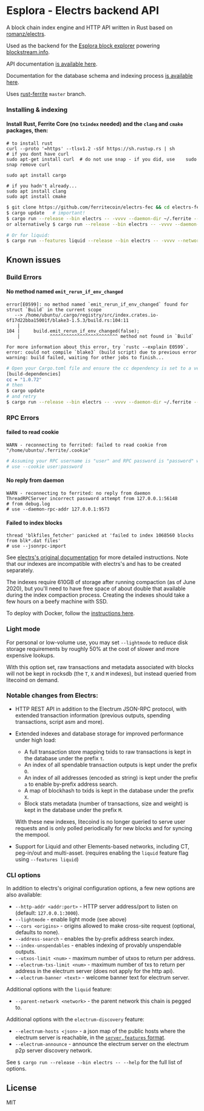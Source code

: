 # Esplora - Electrs backend API

A block chain index engine and HTTP API written in Rust based on [romanz/electrs](https://github.com/romanz/electrs).

Used as the backend for the [Esplora block explorer](https://github.com/Blockstream/esplora) powering [blockstream.info](https://blockstream.info/).

API documentation [is available here](https://github.com/blockstream/esplora/blob/master/API.md).

Documentation for the database schema and indexing process [is available here](doc/schema.md).

Uses [rust-ferrite](https://github.com/ferritecoin/rust-ferrite) `master` branch.

### Installing & indexing

#### Install Rust, Ferrite Core (no `txindex` needed) and the `clang` and `cmake` packages, then:
```
# to install rust
curl --proto '=https' --tlsv1.2 -sSf https://sh.rustup.rs | sh
# if you dont have curl
sudo apt-get install curl  # do not use snap - if you did, use    sudo snap remove curl 

sudo apt install cargo

# if you hadn't already...
sudo apt install clang
sudo apt install cmake
```

```bash
$ git clone https://github.com/ferritecoin/electrs-fec && cd electrs-fec
$ cargo update   # important!
$ cargo run --release --bin electrs -- -vvvv --daemon-dir ~/.ferrite --cookie user:password --daemon-rpc-addr 127.0.0.1:9573 --jsonrpc-import
or alternatively $ cargo run --release --bin electrs -- -vvvv --daemon-dir ~/.ferrite

# Or for liquid:
$ cargo run --features liquid --release --bin electrs -- -vvvv --network liquid --daemon-dir ~/.liquid
```

## Known issues
### Build Errors
#### No method named `emit_rerun_if_env_changed`
```
error[E0599]: no method named `emit_rerun_if_env_changed` found for struct `Build` in the current scope
   --> /home/ubuntu/.cargo/registry/src/index.crates.io-6f17d22bba15001f/blake3-1.5.3/build.rs:104:11
    |
104 |     build.emit_rerun_if_env_changed(false);
    |           ^^^^^^^^^^^^^^^^^^^^^^^^^ method not found in `Build`

For more information about this error, try `rustc --explain E0599`.
error: could not compile `blake3` (build script) due to previous error
warning: build failed, waiting for other jobs to finish...
```
```bash
# Open your Cargo.toml file and ensure the cc dependency is set to a version that includes the emit_rerun_if_env_changed method:
[build-dependencies]
cc = "1.0.72"
# then
$ cargo update
# and retry
$ cargo run --release --bin electrs -- -vvvv --daemon-dir ~/.ferrite --cookie user:password --daemon-rpc-addr 127.0.0.1:9573 --jsonrpc-import
```
### RPC Errors
#### failed to read cookie
```
WARN - reconnecting to ferrited: failed to read cookie from "/home/ubuntu/.ferrite/.cookie"
```
```bash
# Assuming your RPC username is "user" and RPC password is "password" without the two enclosing double quotation marks.
# use --cookie user:password
```
#### No reply from daemon
```
WARN - reconnecting to ferrited: no reply from daemon
ThreadRPCServer incorrect password attempt from 127.0.0.1:56148
# from debug.log
# use --daemon-rpc-addr 127.0.0.1:9573
```
#### Failed to index blocks
```
thread 'blkfiles_fetcher' panicked at 'failed to index 1068560 blocks from blk*.dat files'
# use --jsonrpc-import
```

See [electrs's original documentation](https://github.com/romanz/electrs/blob/master/doc/usage.md) for more detailed instructions.
Note that our indexes are incompatible with electrs's and has to be created separately.

The indexes require 610GB of storage after running compaction (as of June 2020), but you'll need to have
free space of about double that available during the index compaction process.
Creating the indexes should take a few hours on a beefy machine with SSD.

To deploy with Docker, follow the [instructions here](https://github.com/Blockstream/esplora#how-to-build-the-docker-image).

### Light mode

For personal or low-volume use, you may set `--lightmode` to reduce disk storage requirements
by roughly 50% at the cost of slower and more expensive lookups.

With this option set, raw transactions and metadata associated with blocks will not be kept in rocksdb
(the `T`, `X` and `M` indexes),
but instead queried from litecoind on demand.

### Notable changes from Electrs:

- HTTP REST API in addition to the Electrum JSON-RPC protocol, with extended transaction information
  (previous outputs, spending transactions, script asm and more).

- Extended indexes and database storage for improved performance under high load:

  - A full transaction store mapping txids to raw transactions is kept in the database under the prefix `t`.
  - An index of all spendable transaction outputs is kept under the prefix `O`.
  - An index of all addresses (encoded as string) is kept under the prefix `a` to enable by-prefix address search.
  - A map of blockhash to txids is kept in the database under the prefix `X`.
  - Block stats metadata (number of transactions, size and weight) is kept in the database under the prefix `M`.

  With these new indexes, litecoind is no longer queried to serve user requests and is only polled
  periodically for new blocks and for syncing the mempool.

- Support for Liquid and other Elements-based networks, including CT, peg-in/out and multi-asset.
  (requires enabling the `liquid` feature flag using `--features liquid`)

### CLI options

In addition to electrs's original configuration options, a few new options are also available:

- `--http-addr <addr:port>` - HTTP server address/port to listen on (default: `127.0.0.1:3000`).
- `--lightmode` - enable light mode (see above)
- `--cors <origins>` - origins allowed to make cross-site request (optional, defaults to none).
- `--address-search` - enables the by-prefix address search index.
- `--index-unspendables` - enables indexing of provably unspendable outputs.
- `--utxos-limit <num>` - maximum number of utxos to return per address.
- `--electrum-txs-limit <num>` - maximum number of txs to return per address in the electrum server (does not apply for the http api).
- `--electrum-banner <text>` - welcome banner text for electrum server.

Additional options with the `liquid` feature:
- `--parent-network <network>` - the parent network this chain is pegged to.

Additional options with the `electrum-discovery` feature:
- `--electrum-hosts <json>` - a json map of the public hosts where the electrum server is reachable, in the [`server.features` format](https://electrumx.readthedocs.io/en/latest/protocol-methods.html#server.features).
- `--electrum-announce` - announce the electrum server on the electrum p2p server discovery network.

See `$ cargo run --release --bin electrs -- --help` for the full list of options.

## License

MIT
